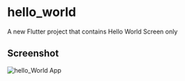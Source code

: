 # hello_world

A new Flutter project that contains Hello World Screen only

## Screenshot

![hello_World App](https://user-images.githubusercontent.com/75989502/232571979-8954c59e-7d3a-4d6d-898e-62e8fe7be9fe.png)

